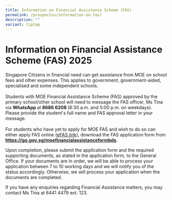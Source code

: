 ```yaml
---
title: Information on Financial Assistance Scheme (FAS)
permalink: /prospectus/information-on-fas/
description: ""
variant: tiptap
---
```

<h1>Information on Financial Assistance Scheme (FAS) 2025</h1>
<p>Singapore Citizens in financial need can get assistance from MOE on school
fees and other expenses. This applies to government, government-aided,
specialised and some independent schools.
<br>
<br>Students with MOE Financial Assistance Scheme (FAS) approved by the primary
school/other school will need to message the FAS officer, Ms Tina via <strong>WhatsApp </strong>at<strong> 8686 6208 </strong>(8:30
a.m. and 5:00 p.m. on weekdays). Please provide the student's full name
and FAS approval letter in your message.&nbsp;
<br>
<br>For students who have yet to apply for MOE FAS and wish to do so can either
apply FAS online (<a href="https://go.gov.sg/moe-efas" rel="noopener noreferrer nofollow" target="_blank">eFAS link</a>), download the FAS application
form from <strong><a href="https://go.gov.sg/moefinancialassistanceformbds" rel="noopener noreferrer nofollow" target="_blank">https://go.gov.sg/moefinancialassistanceformbds</a></strong>.</p>
<p>Upon completion, please submit the application form and the required supporting
documents, as stated in the application form, to the General Office. If
your documents are in order, we will be able to process your application
between 7 to 10 working days and we will notify you of the status accordingly.
Otherwise, we will process your application when the documents are completed.
<br>
</p>
<p>If you have any enquiries regarding Financial Assistance matters, you
may contact Ms Tina at 6441 4479 ext. 123.</p>